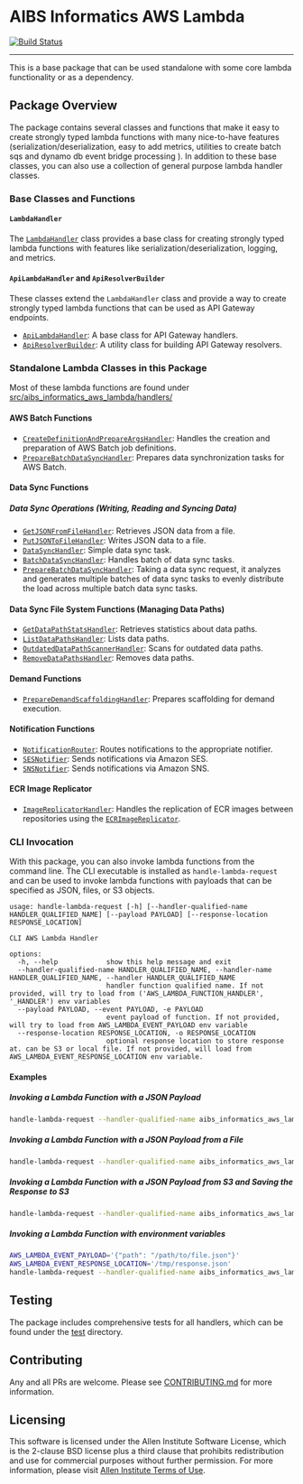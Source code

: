 # AIBS Informatics AWS Lambda

[![Build Status](https://github.com/AllenInstitute/aibs-informatics-aws-lambda/actions/workflows/build.yml/badge.svg)](https://github.com/AllenInstitute/aibs-informatics-aws-lambda/actions/workflows/build.yml)

---

This is a base package that can be used standalone with some core lambda functionality or as a dependency. 


## Package Overview

The package contains  several classes and functions that make it easy to create strongly typed lambda functions with many nice-to-have features (serialization/deserialization, easy to add metrics, utilities to create batch sqs and dynamo db event bridge processing ). In addition to these base classes, you can also use a collection of general purpose lambda handler classes. 

### Base Classes and Functions 

#### `LambdaHandler`

The [`LambdaHandler`](src/aibs_informatics_aws_lambda/common/handler.py) class provides a base class for creating strongly typed lambda functions with features like serialization/deserialization, logging, and metrics.


#### `ApiLambdaHandler` and `ApiResolverBuilder`

These classes extend the `LambdaHandler` class and provide a way to create strongly typed lambda functions that can be used as API Gateway endpoints.

- [`ApiLambdaHandler`](src/aibs_informatics_aws_lambda/common/api/handler.py): A base class for API Gateway handlers.
- [`ApiResolverBuilder`](src/aibs_informatics_aws_lambda/common/api/resolver.py): A utility class for building API Gateway resolvers.


### Standalone Lambda Classes in this Package

Most of these lambda functions are found under [src/aibs_informatics_aws_lambda/handlers/](./src/aibs_informatics_aws_lambda/handlers/)

#### AWS Batch Functions

- [`CreateDefinitionAndPrepareArgsHandler`](src/aibs_informatics_aws_lambda/handlers/batch/create.py): Handles the creation and preparation of AWS Batch job definitions.
- [`PrepareBatchDataSyncHandler`](src/aibs_informatics_aws_lambda/handlers/data_sync/operations.py): Prepares data synchronization tasks for AWS Batch.

#### Data Sync Functions

##### Data Sync Operations (Writing, Reading and Syncing Data)
- [`GetJSONFromFileHandler`](src/aibs_informatics_aws_lambda/handlers/data_sync/operations.py): Retrieves JSON data from a file.
- [`PutJSONToFileHandler`](src/aibs_informatics_aws_lambda/handlers/data_sync/operations.py): Writes JSON data to a file.
- [`DataSyncHandler`](src/aibs_informatics_aws_lambda/handlers/data_sync/operations.py): Simple data sync task.
- [`BatchDataSyncHandler`](src/aibs_informatics_aws_lambda/handlers/data_sync/operations.py): Handles batch of data sync tasks.
- [`PrepareBatchDataSyncHandler`](src/aibs_informatics_aws_lambda/handlers/data_sync/operations.py): Taking a data sync request, it analyzes and generates multiple batches of data sync tasks to evenly distribute the load across multiple batch data sync tasks. 


#### Data Sync File System Functions (Managing Data Paths)
- [`GetDataPathStatsHandler`](src/aibs_informatics_aws_lambda/handlers/data_sync/file_system.py): Retrieves statistics about data paths.
- [`ListDataPathsHandler`](src/aibs_informatics_aws_lambda/handlers/data_sync/file_system.py): Lists data paths.
- [`OutdatedDataPathScannerHandler`](src/aibs_informatics_aws_lambda/handlers/data_sync/file_system.py): Scans for outdated data paths.
- [`RemoveDataPathsHandler`](src/aibs_informatics_aws_lambda/handlers/data_sync/file_system.py): Removes data paths.

#### Demand Functions

- [`PrepareDemandScaffoldingHandler`](src/aibs_informatics_aws_lambda/handlers/demand/scaffolding.py): Prepares scaffolding for demand execution.

#### Notification Functions

- [`NotificationRouter`](src/aibs_informatics_aws_lambda/handlers/notifications/router.py): Routes notifications to the appropriate notifier.
- [`SESNotifier`](src/aibs_informatics_aws_lambda/handlers/notifications/notifiers/ses.py): Sends notifications via Amazon SES.
- [`SNSNotifier`](src/aibs_informatics_aws_lambda/handlers/notifications/notifiers/sns.py): Sends notifications via Amazon SNS.


#### ECR Image Replicator

- [`ImageReplicatorHandler`](src/aibs_informatics_aws_lambda/handlers/ecr/replicate_image.py): Handles the replication of ECR images between repositories using the [`ECRImageReplicator`](https://github.com/AllenInstitute/aibs-informatics-aws-utils/tree/main/src/aibs_informatics_aws_utils/ecr/image_replicator.py).



### CLI Invocation

With this package, you can also invoke lambda functions from the command line. The CLI executable is installed as `handle-lambda-request` and can be used to invoke lambda functions with payloads that can be specified as JSON, files, or S3 objects. 

```
usage: handle-lambda-request [-h] [--handler-qualified-name HANDLER_QUALIFIED_NAME] [--payload PAYLOAD] [--response-location RESPONSE_LOCATION]

CLI AWS Lambda Handler

options:
  -h, --help            show this help message and exit
  --handler-qualified-name HANDLER_QUALIFIED_NAME, --handler-name HANDLER_QUALIFIED_NAME, --handler HANDLER_QUALIFIED_NAME
                        handler function qualified name. If not provided, will try to load from ('AWS_LAMBDA_FUNCTION_HANDLER', '_HANDLER') env variables
  --payload PAYLOAD, --event PAYLOAD, -e PAYLOAD
                        event payload of function. If not provided, will try to load from AWS_LAMBDA_EVENT_PAYLOAD env variable
  --response-location RESPONSE_LOCATION, -o RESPONSE_LOCATION
                        optional response location to store response at. can be S3 or local file. If not provided, will load from AWS_LAMBDA_EVENT_RESPONSE_LOCATION env variable.
```

#### Examples

##### Invoking a Lambda Function with a JSON Payload

```bash
handle-lambda-request --handler-qualified-name aibs_informatics_aws_lambda.handlers.data_sync.operations.GetJSONFromFileHandler --payload '{"path": "/path/to/file.json"}' --response-location /tmp/response.json
```

##### Invoking a Lambda Function with a JSON Payload from a File

```bash
handle-lambda-request --handler-qualified-name aibs_informatics_aws_lambda.handlers.data_sync.operations.GetJSONFromFileHandler --payload-file /path/to/payload.json --response-location /tmp/response.json
```

##### Invoking a Lambda Function with a JSON Payload from S3 and Saving the Response to S3

```bash
handle-lambda-request --handler-qualified-name aibs_informatics_aws_lambda.handlers.data_sync.operations.GetJSONFromFileHandler --payload-file s3://bucket/key/payload.json --response-location s3://bucket/key/response.json
```

##### Invoking a Lambda Function with environment variables

```bash
AWS_LAMBDA_EVENT_PAYLOAD='{"path": "/path/to/file.json"}'
AWS_LAMBDA_EVENT_RESPONSE_LOCATION='/tmp/response.json'
handle-lambda-request --handler-qualified-name aibs_informatics_aws_lambda.handlers.data_sync.operations.GetJSONFromFileHandler
```


## Testing

The package includes comprehensive tests for all handlers, which can be found under the [test](test) directory.

## Contributing

Any and all PRs are welcome. Please see [CONTRIBUTING.md](CONTRIBUTING.md) for more information.

## Licensing

This software is licensed under the Allen Institute Software License, which is the 2-clause BSD license plus a third clause that prohibits redistribution and use for commercial purposes without further permission. For more information, please visit [Allen Institute Terms of Use](https://alleninstitute.org/terms-of-use/).